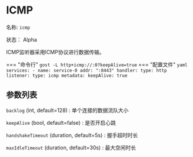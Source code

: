 # ICMP

名称: `icmp`

状态： Alpha

ICMP监听器采用ICMP协议进行数据传输。

=== "命令行"
    ```
	gost -L http+icmp://:0?keepAlive=true
	```
=== "配置文件"
    ```yaml
	services:
	- name: service-0
	  addr: ":8443"
	  handler:
		type: http
	  listener:
		type: icmp
		metadata:
		  keepAlive: true
	```

## 参数列表

`backlog` (int, default=128)
:    单个连接的数据流队大小

`keepAlive` (bool, default=false)
:    是否开启心跳

`handshakeTimeout` (duration, default=5s)
:    握手超时时长

`maxIdleTimeout` (duration, default=30s)
:    最大空闲时长
